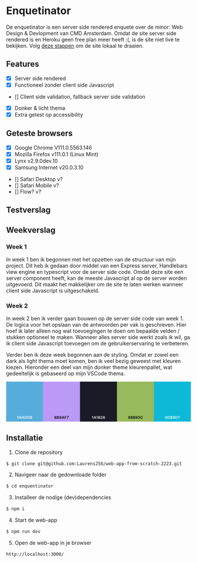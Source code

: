 # Enquetinator
De enquetinator is een server side rendered enquete over de minor: Web Design & Devlopment van CMD Amsterdam. Omdat de site server side rendered is en Heroku geen free plan meer heeft :(, is de site niet live te bekijken. Volg [deze stappen](#Installatie) om de site lokaal te draaien.

## Features
* [x] Server side rendered
* [x] Functioneel zonder client side Javascript
* [] Client side validation, fallback server side validation
* [x] Donker & licht thema
* [x] Extra getest op accessibility

## Geteste browsers
* [x] Google Chrome V111.0.5563.146
* [x] Mozilla Firefox v111.0.1 (Linux Mint)
* [x] Lynx v2.9.0dev.10
* [x] Samsung Internet v20.0.3.10
* [] Safari Desktop v?
* [] Safari Mobile v?
* [] Flow? v?

## Testverslag



## Weekverslag

### Week 1

In week 1 ben ik begonnen met het opzetten van de structuur van mijn project. Dit heb ik gedaan door middel van een Express server, Handlebars view engine en typescript voor de server side code. Omdat deze site een server component heeft, kan de meeste Javascript al op de server worden uitgevoerd. Dit maakt het makkelijker om de site te laten werken wanneer client side Javascript is uitgeschakeld.

### Week 2

In week 2 ben ik verder gaan bouwen op de server side code van week 1. De logica voor het opslaan van de antwoorden per vak is geschreven. Hier hoef ik later alleen nog wat toevoegingen te doen om bepaalde velden / stukken optioneel te maken. Wanneer alles server side werkt zoals ik wil, ga ik client side Javascript toevoegen om de gebruikerservaring te verbeteren.

Verder ben ik deze week begonnen aan de styling. Omdat er zowel een dark als light thema moet komen, ben ik veel bezig geweest met kleuren kiezen. Hieronder een deel van mijn donker theme kleurenpallet, wat gedeeltelijk is gebaseerd op mijn VSCode thema.

<p align="center">
	<img src="./public/readme-img/palette.png" alt="kleurenpalette">
</p>

## Installatie
1. Clone de repository
```bash
$ git clone git@github.com:Laurens256/web-app-from-scratch-2223.git
```

2. Navigeer naar de gedownloade folder
```bash
$ cd enquentinator
```

3. Installeer de nodige (dev)dependencies
```bash
$ npm i
```

4. Start de web-app
```bash
$ npm run dev
```

5. Open de web-app in je browser
```
http://localhost:3000/
```
